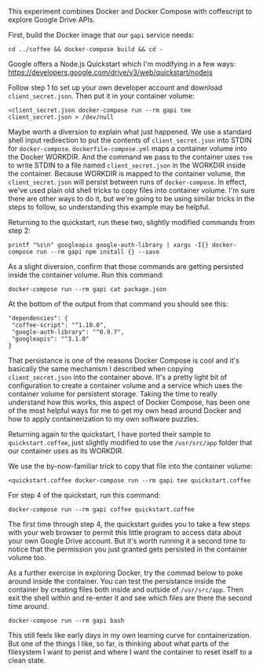 This experiment combines Docker and Docker Compose with coffescript to explore Google Drive APIs.

First, build the Docker image that our `gapi` service needs:

```
cd ../coffee && docker-compose build && cd -
```

Google offers a Node.js Quickstart which I'm modifying in a few ways:
https://developers.google.com/drive/v3/web/quickstart/nodejs

Follow step 1 to set up your own developer account and download `client_secret.json`.  Then put it in your container volume:

```
<client_secret.json docker-compose run --rm gapi tee client_secret.json > /dev/null
```

Maybe worth a diversion to explain what just happened.  We use a standard shell input redirection to put the contents of `client_secret.json` into STDIN for `docker-compose`.  `dockerfile-compose.yml` maps a container volume into the Docker WORKDIR.  And the command we pass to the container uses `tee` to write STDIN to a file named `client_secret.json` in the WORKDIR inside the container.  Because WORKDIR is mapped to the container volume, the `client_secret.json` will persist between runs of `docker-compose`.  In effect, we've used plain old shell tricks to copy files into container volume.  I'm sure there are other ways to do it, but we're going to be using similar tricks in the steps to follow, so understanding this example may be helpful.

Returning to the quickstart, run these two, slightly modified commands
from step 2:

```
printf "%s\n" googleapis google-auth-library | xargs -I{} docker-compose run --rm gapi npm install {} --save
```

As a slight diversion, confirm that those commands are getting persisted inside the container volume.  Run this command:

```
docker-compose run --rm gapi cat package.json
```

At the bottom of the output from that command you should see this:
```
"dependencies": {
 "coffee-script": "^1.10.0",
 "google-auth-library": "^0.9.7",
 "googleapis": "^3.1.0"
}
```

That persistance is one of the reasons Docker Compose is cool and it's basically the same mechanism I described when copying `client_secret.json` into the container above.  It's a pretty light bit of configuration to create a container volume and a service which uses the container volume for persistent storage.  Taking the time to really understand how this works, this aspect of Docker Compose, has been one of the most helpful ways for me to get my own head around Docker and how to apply containerization to my own software puzzles.

Returning again to the quickstart, I have ported their sample to `quickstart.coffee`, just slightly modified to use the `/usr/src/app` folder that our container uses as its WORKDIR.

We use the by-now-familiar trick to copy that file into the container volume:

```
<quickstart.coffee docker-compose run --rm gapi tee quickstart.coffee
```

For step 4 of the quickstart, run this command:

```
docker-compose run --rm gapi coffee quickstart.coffee
```

The first time through step 4, the quickstart guides you to take a few steps with your web browser to permit this little program to access data about your own Google Drive account.  But it's worth running it a second time to notice that the permission you just granted gets persisted in the container volume too.

As a further exercise in exploring Docker, try the commad below to poke around inside the container.  You can test the persistance inside the container by creating files both inside and outside of `/usr/src/app`.  Then exit the shell within and re-enter it and see which files are there the second time around.

```
docker-compose run --rm gapi bash
```

This still feels like early days in my own learning curve for containerization.  But one of the things I like, so far, is thinking about what parts of the filesystem I want to perist and where I want the container to reset itself to a clean state.
